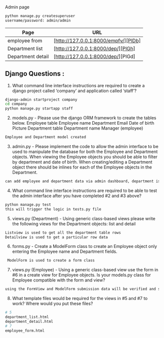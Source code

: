 Admin page
```sh
python manage.py createsuperuser
username/password: admin/admin
```

| Page | URL |
| ------ | ------ |
| employee from | [http://127.0.0.1:8000/empfv/][PlDb] |
| Department list | [http://127.0.0.1:8000/dep/][PlGh] |
| Department detail | [http://127.0.0.1:8000/dep/<pk>][PlGd] |

## Django Questions : 

1. What command line interface instructions are required to create a django project called
‘company’ and application called ‘staff’?

```sh
django-admin startproject company
cd company 
python manage.py startapp staff
```

2. models.py - Please use the django ORM framework to create the tables below.
Employee table
Employee name
Department
Email
Date of birth
Picture
Department table
Department name
Manager (employee)

```sh
Employee and Department model created
```

3. admin.py - Please implement the code to allow the admin interface to be used to
manipulate the database for both the Employee and Department objects. When viewing
the Employee objects you should be able to filter by department and date of birth. When
creating/editing a Department object there should be inlines for each of the Employee
objects in the Department.

```sh
can add employee and department data via admin dashboard, department is inlined with employee
```

4. What command line interface instructions are required to be able to test the admin interface after you have completed #2 and #3 above?

```sh
python manage.py test
this will trigger the logic in tests.py file
```

5. views.py (Department) - Using generic class-based views please write the following views for the Department objects: list and detail

```sh
Listview is used to get all the department table rows
Detailview is used to get a particular row data
```

6. forms.py - Create a ModelForm class to create an Employee object only entering the Employee name and Department fields.

```sh
 ModelForm is used to create a form class
```

7. views.py (Employee) - Using a generic class-based view use the form in #6 in a create view for Employee objects. Is your models.py class for Employee compatible with the form and view?

```sh
using the FormView and ModelForm submission data will be verified and save to the table
```

8. What template files would be required for the views in #5 and #7 to work? Where would you put these files?
```sh
# 5
department_list.html
department_detail.html
# 7
employee_form.html
```

